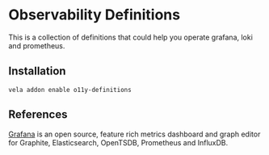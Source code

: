 # Observability Definitions

This is a collection of definitions that could help you operate grafana, loki and prometheus.

## Installation

```shell
vela addon enable o11y-definitions
```

## References

[Grafana](https://grafana.com/) is an open source, feature rich metrics dashboard and graph editor for Graphite, Elasticsearch, OpenTSDB, Prometheus and InfluxDB.
